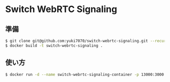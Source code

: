 # Switch WebRTC Signaling

## 準備
```sh
$ git clone git@github.com:yuki7070/switch-webrtc-signaling.git --recursive
$ docker build -t switch-webrtc-signaling .
```

## 使い方
```sh
$ docker run -d --name switch-webrtc-signaling-container -p 13000:3000 switch-webrtc-signaling
```
